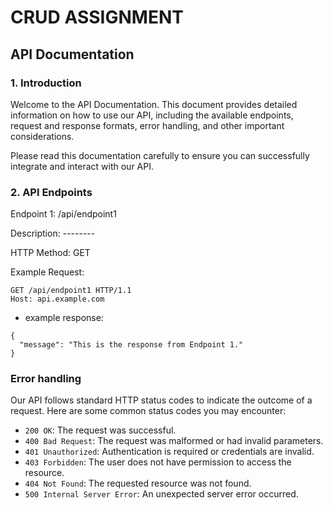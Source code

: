# CRUD ASSIGNMENT

## API Documentation


### 1. Introduction

Welcome to the API Documentation. This document provides detailed information on how to use our API, including the available endpoints, request and response formats, error handling, and other important considerations.

Please read this documentation carefully to ensure you can successfully integrate and interact with our API.

### 2. API Endpoints

Endpoint 1: /api/endpoint1

Description: --------

HTTP Method: GET

Example Request:

```
GET /api/endpoint1 HTTP/1.1
Host: api.example.com
```

- example response:

```
{
  "message": "This is the response from Endpoint 1."
}

```

### Error handling

Our API follows standard HTTP status codes to indicate the outcome of a request. Here are some common status codes you may encounter:

- `200 OK`: The request was successful.
- `400 Bad Request`: The request was malformed or had invalid parameters.
- `401 Unauthorized`: Authentication is required or credentials are invalid.
- `403 Forbidden`: The user does not have permission to access the resource.
- `404 Not Found`: The requested resource was not found.
- `500 Internal Server Error`: An unexpected server error occurred.
